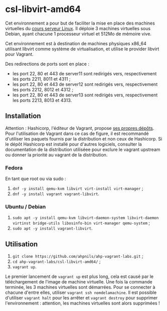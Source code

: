 # csl-libvirt-amd64

Cet environnement a pour but de faciliter la mise en place des machines
virtuelles du [cours serveur Linux](https://github.com/ahpnils/cours-server-linux). Il déploie 3 machines virtuelles sous Debian, ayant chacune 1 processeur virtuel et 512Mo de mémoire vive.

Cet environnement est à destination de machines physiques x86_64 utilisant libvirt
comme système de virtualisation, et utilise le provider libvirt pour Vagrant.

Des redirections de ports sont en place :
- les port 22, 80 et 443 de server11 sont redirigés vers, respectivement les
  ports 2211, 8011 et 4311 ;
- les port 22, 80 et 443 de server12 sont redirigés vers, respectivement les
  ports 2212, 8012 et 4312 ;
- les port 22, 80 et 443 de server13 sont redirigés vers, respectivement les
  ports 2213, 8013 et 4313.

## Installation

Attention : Hashicorp, l'éditeur de Vagrant, propose [ses propres
dépôts](https://www.hashicorp.com/blog/announcing-the-hashicorp-linux-repository).
Pour l'utilisation de Vagrant dans ce cas de figure, il est recommandé
d'utiliser les paquets fournis par la distribution et non ceux de Hashicorp. Si
le dépôt Hashicorp est installé pour d'autres logiciels, consulter la
documentation de la distribution utiliséee pour exclure le vagrant upstream ou
donner la priorité au vagrant de la distribution.

### Fedora

En tant que root ou via sudo :
1. `dnf -y install qemu-kvm libvirt virt-install virt-manager` ;
2. `dnf -y install vagrant vagrant-libvirt`.

### Ubuntu / Debian

1. `sudo apt -y install qemu-kvm libvirt-daemon-system libvirt-daemon virtinst
   bridge-utils libosinfo-bin virt-manager qemu-system` ;
2. `sudo apt -y install vagrant-libvirt`.

## Utilisation

1. `git clone https://github.com/ahpnils/ahp-vagrant-labs.git` ;
2. `cd ahp-vagrant-labs/csl-libvirt-amd64/` ;
3. `vagrant up`.

Le premier lancement de `vagrant up` est plus long, cela est causé par le
téléchargement de l'image de machine virtuelle. Une fois la commande terminée,
les 3 machines virtuelles sont démarrées. Pour se connecter à chacune
d'entre elles, utiliser `vagrant ssh nomdelamachine`. Il est possible
d'utiliser `vagrant halt` pour les arrêter et `vagrant destroy` pour supprimer
l'environnement : attention, les machines virtuelles sont alors supprimées !
